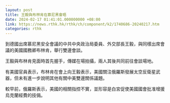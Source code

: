 ```yaml
---
layout: post
title: 王毅與布林肯在慕尼黑會晤
date: 2024-02-17 01:41:01.000000000 +08:00
link: https://news.rthk.hk/rthk/ch/component/k2/1740686-20240217.htm
categories: rthk
---
```


到德國出席慕尼黑安全會議的中共中央政治局委員、外交部長王毅，與同樣出席會議的美國國務卿布林肯，舉行雙邊會談。

王毅與布林肯見面時首先握手，傳媒在場拍攝，兩人其後共同前往會談場地。

有美國官員表示，布林肯在會上向王毅表示，美國關注俄羅斯發展太空反衛星武器，但未有進一步說明其他有關中美雙邊關係議題。

較早前，俄羅斯表示，美國的相關指控不實，並形容是白宮促使美國國會批准增援烏克蘭經費的技倆。
